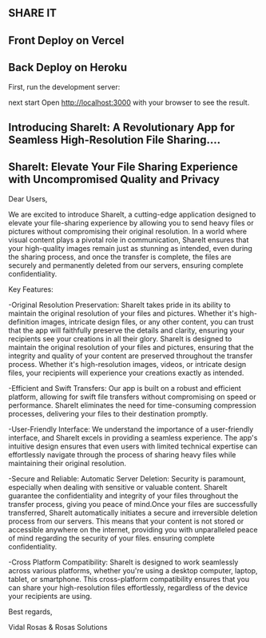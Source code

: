 ## SHARE IT
## Front Deploy on Vercel
## Back Deploy on Heroku

First, run the development server:

next start
Open [http://localhost:3000](http://localhost:3000) with your browser to see the result.


## Introducing ShareIt: A Revolutionary App for Seamless High-Resolution File Sharing....
## ShareIt: Elevate Your File Sharing Experience with Uncompromised Quality and Privacy



Dear Users,

We are excited to introduce ShareIt, a cutting-edge application designed to elevate your file-sharing experience by allowing you to send heavy files or pictures without compromising their original resolution. In a world where visual content plays a pivotal role in communication, ShareIt ensures that your high-quality images remain just as stunning as intended, even during the sharing process, and once the transfer is complete, the files are securely and permanently deleted from our servers, ensuring complete confidentiality.


Key Features:

-Original Resolution Preservation:
ShareIt takes pride in its ability to maintain the original resolution of your files and pictures. Whether it's high-definition images, intricate design files, or any other content, you can trust that the app will faithfully preserve the details and clarity, ensuring your recipients see your creations in all their glory.
ShareIt is designed to maintain the original resolution of your files and pictures, ensuring that the integrity and quality of your content are preserved throughout the transfer process. Whether it's high-resolution images, videos, or intricate design files, your recipients will experience your creations exactly as intended.

-Efficient and Swift Transfers:
Our app is built on a robust and efficient platform, allowing for swift file transfers without compromising on speed or performance. ShareIt eliminates the need for time-consuming compression processes, delivering your files to their destination promptly.

-User-Friendly Interface:
We understand the importance of a user-friendly interface, and ShareIt excels in providing a seamless experience. The app's intuitive design ensures that even users with limited technical expertise can effortlessly navigate through the process of sharing heavy files while maintaining their original resolution.

-Secure and Reliable:
Automatic Server Deletion:
Security is paramount, especially when dealing with sensitive or valuable content. ShareIt guarantee the confidentiality and integrity of your files throughout the transfer process, giving you peace of mind.Once your files are successfully transferred, ShareIt automatically initiates a secure and irreversible deletion process from our servers. This means that your content is not stored or accessible anywhere on the internet, providing you with unparalleled peace of mind regarding the security of your files. ensuring complete confidentiality.

-Cross Platform Compatibility:
ShareIt is designed to work seamlessly across various platforms, whether you're using a desktop computer, laptop, tablet, or smartphone. This cross-platform compatibility ensures that you can share your high-resolution files effortlessly, regardless of the device your recipients are using.




Best regards,
















Vidal Rosas &
Rosas Solutions









